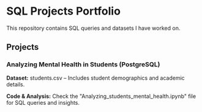 # SQL Projects Portfolio
This repository contains SQL queries and datasets I have worked on.

## Projects

### Analyzing Mental Health in Students (PostgreSQL)

**Dataset:** students.csv – Includes student demographics and academic details.

**Code & Analysis:** Check the "Analyzing_students_mental_health.ipynb" file for SQL queries and insights.
